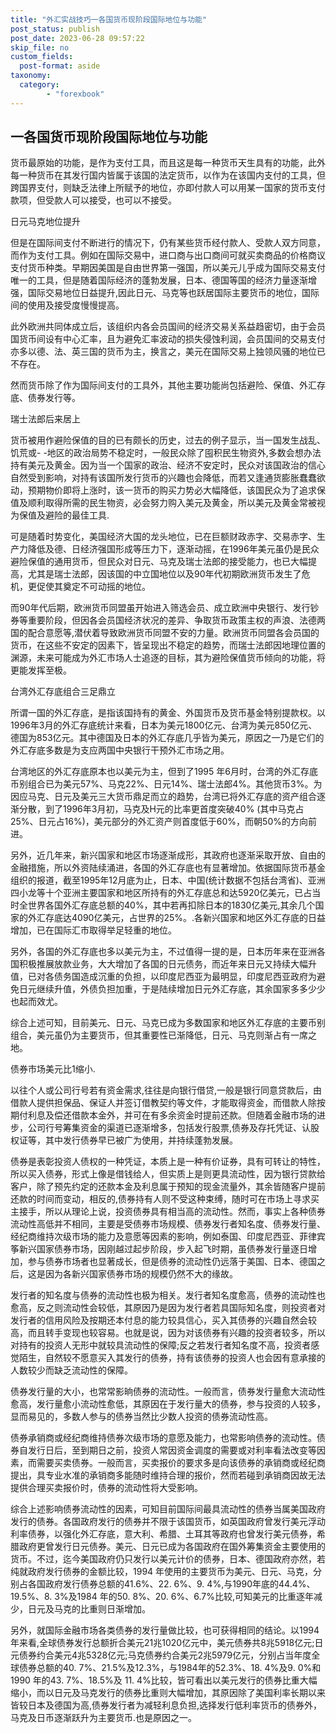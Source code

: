 ```yaml
---
title: "外汇实战技巧一各国货币现阶段国际地位与功能"
post_status: publish
post_date: 2023-06-28 09:57:22
skip_file: no
custom_fields: 
  post-format: aside
taxonomy:
  category:
        - "forexbook"
---
```


## 一各国货币现阶段国际地位与功能

货币最原始的功能，是作为支付工具，而且这是每一种货币天生具有的功能，此外每一种货币在其发行国内皆属于该国的法定货币，以作为在该国内支付的工具，但跨国界支付，则缺乏法律上所赋予的地位，亦即付款人可以用某一国家的货币支付款项，但受款人可以接受，也可以不接受。

日元马克地位提升

但是在国际间支付不断进行的情况下，仍有某些货币经付款人、受款人双方同意，而作为支付工具。例如在国际交易中，进口商与出口商间可就买卖商品的价格商议支付货币种类。早期因美国是自由世界第一强国，所以美元儿乎成为国际交易支付唯一的工具，但是随着国际经济的蓬勃发展，日本、德国等国的经济力量逐渐增强，国际交易地位日益提升,因此日元、马克等也跃居国际主要货币的地位，国际间的使用及接受度慢慢提高。

此外欧洲共同体成立后，该组织内各会员国间的经济交易关系益趋密切，由于会员国货币间设有中心汇率，且为避免汇率波动的损失侵蚀利润，会员国间的交易支付亦多以德、法、英三国的货币为主，换言之，美元在国际交易上独领风骚的地位已不存在。

然而货币除了作为国际间支付的工具外，其他主要功能尚包括避险、保值、外汇存底、债券发行等。

瑞士法郎后来居上

货币被用作避险保值的目的已有颇长的历史，过去的例子显示，当一国发生战乱、饥荒或- -地区的政治局势不稳定时，一般民众除了囤积民生物资外,多数会想办法持有美元及黄金。因为当一个国家的政治、经济不安定时，民众对该国政治的信心自然受到影响，对持有该国所发行货币的兴趣也会降低，而若又逢通货膨胀蠢蠢欲动，预期物价即将上涨时，该一货币的购买力势必大幅降低，该国民众为了追求保值及顺利取得所需的民生物资，必会努力购入美元及黄金，所以美元及黄金常被视为保值及避险的最佳工具.

可是随着时势变化，美国经济大国的龙头地位，已在巨额财政赤字、交易赤字、生产力降低及德、日经济强国形成等压力下，逐渐动摇，在1996年美元虽仍是民众避险保值的通用货币，但民众对日元、马克及瑞士法郎的接受能力，也已大幅提高，尤其是瑞士法郎，因该国的中立国地位以及90年代初期欧洲货币发生了危机，更促使其奠定不可动摇的地位。

而90年代后期，欧洲货币同盟虽开始进入筛选会员、成立欧洲中央银行、发行钞券等重要阶段，但因各会员国经济状况的差异、争取货币政策主权的声浪、法德两国的配合意愿等,潜伏着导致欧洲货币同盟不安的力量。欧洲货币同盟各会员国的货币，在这些不安定的因素下，皆呈现出不稳定的趋势，而瑞士法郎因地理位置的渊源，未来可能成为外汇市场人士追逐的目标，其为避险保值货币倾向的功能，将更能发挥至极。

台湾外汇存底组合三足鼎立

所谓一国的外汇存底，是指该国持有的黄金、外国货币及货币基金特别提款权。以1996年3月的外汇存底统计来看，日本为美元1800亿元、台湾为美元850亿元、德国为853亿元。其中德国及日本的外汇存底几乎皆为美元，原因之一乃是它们的外汇存底多数是为支应两国中央银行干预外汇市场之用。

台湾地区的外汇存底原本也以美元为主，但到了1995 年6月时，台湾的外汇存底币别组合已为美元57%、马克22%、日元14%、瑞士法郎4%。其他货币3%。为因应马克、日元及美元三大货币鼎足而立的趋势，台湾已将外汇存底的资产组合逐渐分散，到了1996年3月初，马克及H元的比率更首度突破40% (其中马克占25%、日元占16%)，美元部分的外汇资产则首度低于60%，而朝50%的方向前进。

另外，近几年来，新兴国家和地区市场逐渐成形，其政府也逐渐采取开放、自由的金融措施，所以外资陆续涌进，各国的外汇存底也有显著增加。依据国际货币基金组织的报道，截至1995年12月底为止，日本、中国(统计数据不包括台湾省)、亚洲四小龙等十个亚洲主要国家和地区所持有的外汇存底总和达5920亿美元，已占当时全世界各国外汇存底总额的40%，其中若再扣除日本的1830亿美元,其余几个国家的外汇存底达4090亿美元，占世界的25%。.各新兴国家和地区外汇存底的日益增加，已在国际汇市取得举足轻重的地位。

另外，各国的外汇存底也多以美元为主，不过值得一提的是，日本历年来在亚洲各国积极推展放款业务，大大增加了各国的日元债务，而近年来日元又持续大幅升值，已对各债务国造成沉重的负担，以印度尼西亚为最明显，印度尼西亚政府为避免日元继续升值，外债负担加重，于是陆续增加日元外汇存底，其余国家多多少少也起而效尤。

综合上述可知，目前美元、日元、马克已成为多数国家和地区外汇存底的主要币别组合，美元虽仍为主要货币，但其重要性已渐降低，日元、马克则渐占有一席之地。

债券市场美元比1缩小.

以往个人或公司行号若有资金需求,往往是向银行借贷,一般是银行同意贷款后，由借款人提供担保品、保证人并签订借教契约等文件，才能取得资金，而借款人除按期付利息及偿还借款本金外，并可在有多余资金时提前还款。但随着金融市场的进步，公司行号筹集资金的渠道已逐渐增多，包括发行股票,债券及存托凭证、认股权证等，其中发行债券早已被广为使用，并持续蓬勃发展。

债券是表彰投资人债权的一种凭证，本质上是一种有价证券，具有可转让的特性，所以买入债券，形式上像是借钱给人，但实质上是则更具流动性，因为银行贷款给客户，除了预先约定的还款本金及利息属于预知的现金流量外，其余皆随客户提前还款的时间而变动，相反的,债券持有人则不受这种束缚，随时可在市场上寻求买主接手，所以从理论上说，投资债券具有相当高的流动性。然而，事实上各种债券流动性高低并不相同，主要是受债券市场规模、债券发行者知名度、债券发行量、经纪商维持次级市场的能力及意愿等因素的影响，例如泰国、印度尼西亚、菲律宾筝新兴国家债券市场，因刚越过起步阶段，步入起飞时期，虽债券发行量逐日增加，参与债券市场者也显著成长，但是债券的流动性仍远落于美国、日本、德国之后，这是因为各新兴国家债券市场的规模仍然不大的缘故。

发行者的知名度与债券的流动性也极为相关。发行者知名度愈高，债券的流动性也愈高，反之则流动性会较低，其原因乃是因为发行者若具国际知名度，则投资者对发行者的信用风险及按期还本付息的能力较具信心，买入其债券的兴趣自然会较高，而且转手变现也较容易。也就是说，因为对该债券有兴趣的投资者较多，所以对持有的投资人无形中就较具流动性的保障;反之若发行者知名度不高，投资者感觉陌生，自然较不愿意买入其发行的债券，持有该债券的投资人也会因有意承接的人数较少而缺乏流动性的保障。

债券发行量的大小，也常常影晌债券的流动性。一般而言，债券发行量愈大流动性愈高，发行量愈小流动性愈低，其原因在于发行量大的债券，参与投资的人较多，显而易见的，多数人参与的债券当然比少数人投资的债券流动性高。

债券承销商或经纪商维持债券次级市场的意愿及能力，也常影响债券的流动性。债券自发行日后，至到期日之前，投资人常因资金调度的需要或对利率看法改变等因素，而需要买卖债券。一般而言，买卖报价的要求多是向该债券的承销商或经纪商提出，具专业水准的承销商多能随时维持合理的报价，然而若碰到承销商因故无法提供合理买卖报价时，债券的流动性将大受影响。

综合上述影响债券流动性的因素，可知目前国际间最具流动性的债券当属美国政府发行的债券。各国政府发行的债券并不限于该国货币，如英国政府曾发行美元浮动利率债券，以强化外汇存底，意大利、希腊、土耳其等政府也曾发行美元债券，希腊政府更曾发行日元债券。美元、日元已成为各国政府在国外筹集资金主要使用的货币。不过，迄今美国政府仍只发行以美元计价的债券，日本、德国政府亦然，若纯就政府发行债券的金额比较，1994 年使用的主要货币为美元、日元、马克，分别占各国政府发行债券总额的41.6%、22. 6%、9. 4%,与1990年底的44.4%、19.5%、8. 3%及1984 年的50. 8%、20. 6%、6.7%比较,可知美元的比重逐年减少，日元及马克的比重则日渐增加。

另外，就国际金融市场各类债券的发行量做比较，也可获得相同的结论。以1994年来看,全球债券发行总额折合美元21兆1020亿元中，美元债券共8兆5918亿元;日元债券约合美元4兆5328亿元;马克债券约合美元2兆5979亿元，分别占当年度全球债券总额的40. 7%、21.5%及12.3%，与1984年的52.3%、18. 4%及9. 0%和1990 年的43. 7%、18.5%及 11. 4%比较，皆可看出以美元发行的债券比重大幅缩小，而以日元及马克发行的债券比重则大幅增加，其原因除了美国利率长期以来皆较日本及德国为高,债券发行者为减轻利息负担,选择发行低利率货币的债券外，马克及日币逐渐跃升为主要货币.也是原因之一。

